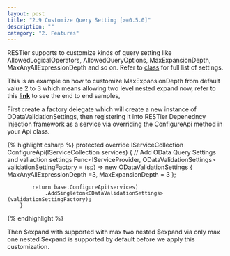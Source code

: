 ```yaml
---
layout: post
title: "2.9 Customize Query Setting [>=0.5.0]"
description: ""
category: "2. Features"
---
```


RESTier supports to customize kinds of query setting like AllowedLogicalOperators, AllowedQueryOptions, MaxExpansionDepth, MaxAnyAllExpressionDepth and so on. Refer to [class](https://github.com/OData/WebApi/blob/master/OData/src/System.Web.OData/OData/Query/ODataValidationSettings.cs) for full list of settings.

This is an example on how to customize MaxExpansionDepth from default value 2 to 3 which means allowing two level nested expand now, refer to this [**link**](https://github.com/OData/RESTier/blob/master/test/ODataEndToEndTests/Microsoft.Restier.WebApi.Test.Services.Trippin/Api/TrippinApi.cs) to see the end to end samples,

First create a factory delegate which will create a new instance of ODataValidationSettings, then registering it into RESTier Depenedncy Injection framework as a service via overriding the ConfigureApi method in your Api class.

{% highlight csharp %}
        protected override IServiceCollection ConfigureApi(IServiceCollection services)
        {
            // Add OData Query Settings and valiadtion settings
            Func<IServiceProvider, ODataValidationSettings> validationSettingFactory = (sp) => new ODataValidationSettings
            {
                MaxAnyAllExpressionDepth =3,
                MaxExpansionDepth = 3
            };

            return base.ConfigureApi(services)
                .AddSingleton<ODataValidationSettings>(validationSettingFactory);
        }
{% endhighlight %}

Then $expand with supported with max two nested $expand via only max one nested $expand is supported by default before we apply this customization.